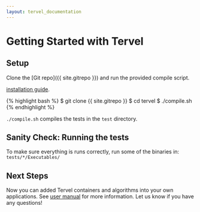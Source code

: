 ```yaml
---
layout: tervel_documentation
---
```


# Getting Started with Tervel

## Setup

Clone the [Git repo]({{ site.gitrepo }}) and run the
provided compile script.

[installation guide](install.html).

{% highlight bash %}
$ git clone {{ site.gitrepo }}
$ cd tervel
$ ./compile.sh
{% endhighlight %}

`./compile.sh` compiles the tests in the `test` directory.


## Sanity Check: Running the tests

To make sure everything is runs correctly, run some of the binaries in:
`tests/*/Executables/`

## Next Steps

Now you can added Tervel containers and algorithms into your own applications.
See [user manual](tervel-user-manual.html)
for more information.
Let us know
if you have any questions!
